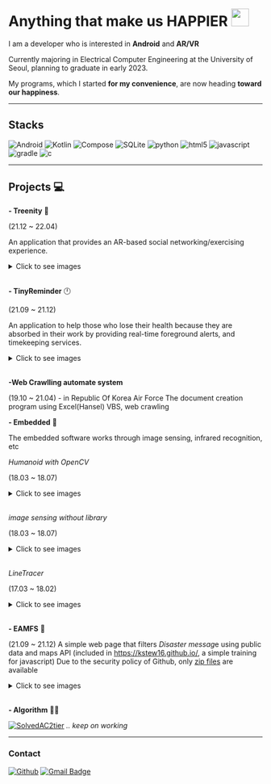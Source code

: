 
# Anything that make us HAPPIER <img src="https://thumbs.gfycat.com/HiddenSickClingfish-size_restricted.gif" width="35px" height="35x">

I am a developer who is interested in **Android** and **AR/VR**

Currently majoring in Electrical Computer Engineering at the University of Seoul, planning to graduate in early 2023.

My programs, which I started **for my convenience**, are now heading **toward our happiness**.

***

## Stacks

![Android](https://img.shields.io/badge/Android-3DDC84?flat&logo=android&logoColor=white)
![Kotlin](https://img.shields.io/badge/Kotlin-7F52FF?flat&logo=kotlin&logoColor=white)
![Compose](https://img.shields.io/badge/Compose-4285F4?flat&logo=jetpackcompose&logoColor=white)
![SQLite](https://img.shields.io/badge/SQLite-003B57?flat&logo=sqLite&logoColor=white)
![python](https://img.shields.io/badge/Python-3776AB?flat&logo=python&logoColor=white)
![html5](https://img.shields.io/badge/Html5-E34F26?flat&logo=html5&logoColor=white)
![javascript](https://img.shields.io/badge/Javavscript-F7DF1E?flat&logo=javascript&logoColor=white)
![gradle](https://img.shields.io/badge/Gradle-02303A?flat&logo=gradle&logoColor=white)
![c](https://img.shields.io/badge/C-A8B9CC?flat&logo=C&logoColor=white)

***

## Projects 💻

**- Treenity** 🌲

(21.12 ~ 22.04)

An application that provides an AR-based social networking/exercising experience.

<details>
<summary>Click to see images</summary>

![treenity](/images/combined_treenity.gif)

[Repo](https://github.com/Setana-GDSCUOS/treenity-android)

</details>&nbsp;

**- TinyReminder** 🕛

(21.09 ~ 21.12)

An application to help those who lose their health because they are absorbed in their work by providing real-time foreground alerts, and timekeeping services.
<details>
<summary>Click to see images</summary>

![tinyreminder](/images/tiny_reminder.png)
[Repo](https://github.com/kstew16/tinyreminder_kot)

</details>&nbsp;

**-Web Crawlling automate system**

(19.10 ~ 21.04) - in Republic Of Korea Air Force
The document creation program using Excel(Hansel) VBS, web crawling

**- Embedded** 🦾

The embedded software works through image sensing, infrared recognition, etc

*Humanoid with OpenCV*

(18.03 ~ 18.07)

<details>
<summary>Click to see images</summary>

![humanoid](/images/humanoid.gif)
</details>&nbsp;

*image sensing without library*

(18.03 ~ 18.07)

<details>
<summary>Click to see images</summary>

![humanoid2](/images/humanoid2.gif)

[Repo](https://github.com/Minchan0504/Seebot_Run)

</details>&nbsp;

*LineTracer*

(17.03 ~ 18.02)
<details>
<summary>Click to see images</summary>

![linetracer](/images/linetracer.gif)
</details>&nbsp;

**- EAMFS** 🔔

(21.09 ~ 21.12)
A simple web page that filters *Disaster messag*e using public data and maps API
(included in <https://kstew16.github.io/>, a simple training for javascript)
Due to the security policy of Github, only [zip files]("https://kstew16.github.io/EAMFS/EAMFS.zip") are available
<details>
<summary>Click to see images</summary>

![eamfs](/images/eamfs.png)

</details>&nbsp;

**- Algorithm** 👨‍💻&nbsp;

[![SolvedAC2tier](http://mazassumnida.wtf/api/v2/generate_badge?boj=yeonunu)](https://solved.ac/yeonunu)
*.. keep on working*
***

### Contact

[![Github](https://img.shields.io/badge/GitHub-100000?style=flat&logo=github&logoColor=white)](https://github.com/kstew16)
[![Gmail Badge](https://img.shields.io/badge/Gmail-D14836?style=flat&logo=Gmail&logoColor=white)](mailto:kstew9916@gmail.com)
